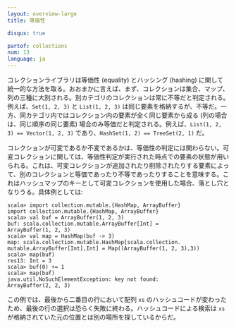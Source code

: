 ```yaml
---
layout: overview-large
title: 等価性

disqus: true

partof: collections
num: 13
language: ja
---
```


コレクションライブラリは等価性 (equality) とハッシング (hashing) に関して統一的な方法を取る。おおまかに言えば、まず、コレクションは集合、マップ、列の三種に大別される。別カテゴリのコレクションは常に不等だと判定される。例えば、`Set(1, 2, 3)` と `List(1, 2, 3)` は同じ要素を格納するが、不等だ。一方、同カテゴリ内ではコレクション内の要素が全く同じ要素から成る (列の場合は、同じ順序の同じ要素) 場合のみ等価だと判定される。例えば、`List(1, 2, 3) == Vector(1, 2, 3)` であり、`HashSet(1, 2) == TreeSet(2, 1)` だ。

コレクションが可変であるか不変であるかは、等価性の判定には関わらない。可変コレクションに関しては、等価性判定が実行された時点での要素の状態が用いられる。これは、可変コレクションが追加されたり削除されたりする要素によって、別のコレクションと等価であったり不等であったりすることを意味する。これはハッシュマップのキーとして可変コレクションを使用した場合、落とし穴となりうる。具体例としては:

    scala> import collection.mutable.{HashMap, ArrayBuffer}
    import collection.mutable.{HashMap, ArrayBuffer}
    scala> val buf = ArrayBuffer(1, 2, 3)
    buf: scala.collection.mutable.ArrayBuffer[Int] = 
    ArrayBuffer(1, 2, 3)
    scala> val map = HashMap(buf -> 3)
    map: scala.collection.mutable.HashMap[scala.collection.
    mutable.ArrayBuffer[Int],Int] = Map((ArrayBuffer(1, 2, 3),3))
    scala> map(buf)
    res13: Int = 3
    scala> buf(0) += 1
    scala> map(buf)
    java.util.NoSuchElementException: key not found: 
    ArrayBuffer(2, 2, 3) 

この例では、最後から二番目の行において配列 `xs` のハッシュコードが変わったため、最後の行の選択は恐らく失敗に終わる。ハッシュコードによる検索は `xs` が格納されていた元の位置とは別の場所を探しているからだ。
